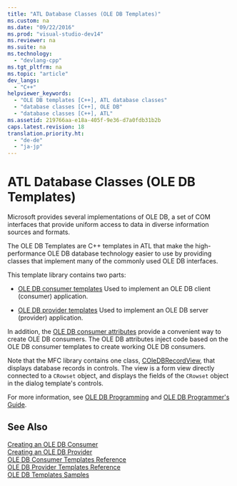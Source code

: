 ```yaml
---
title: "ATL Database Classes (OLE DB Templates)"
ms.custom: na
ms.date: "09/22/2016"
ms.prod: "visual-studio-dev14"
ms.reviewer: na
ms.suite: na
ms.technology: 
  - "devlang-cpp"
ms.tgt_pltfrm: na
ms.topic: "article"
dev_langs: 
  - "C++"
helpviewer_keywords: 
  - "OLE DB templates [C++], ATL database classes"
  - "database classes [C++], OLE DB"
  - "database classes [C++], ATL"
ms.assetid: 219766aa-e18a-405f-9e36-d7a0fdb31b2b
caps.latest.revision: 18
translation.priority.ht: 
  - "de-de"
  - "ja-jp"
---
```

# ATL Database Classes (OLE DB Templates)
Microsoft provides several implementations of OLE DB, a set of COM interfaces that provide uniform access to data in diverse information sources and formats.  
  
 The OLE DB Templates are C++ templates in ATL that make the high-performance OLE DB database technology easier to use by providing classes that implement many of the commonly used OLE DB interfaces.  
  
 This template library contains two parts:  
  
-   [OLE DB consumer templates](../VS_csharp/ole-db-consumer-templates--c---.md) Used to implement an OLE DB client (consumer) application.  
  
-   [OLE DB provider templates](../VS_csharp/ole-db-provider-templates--c---.md) Used to implement an OLE DB server (provider) application.  
  
 In addition, the [OLE DB consumer attributes](../VS_csharp/ole-db-consumer-attributes.md) provide a convenient way to create OLE DB consumers. The OLE DB attributes inject code based on the OLE DB consumer templates to create working OLE DB consumers.  
  
 Note that the MFC library contains one class, [COleDBRecordView](../VS_csharp/coledbrecordview-class.md), that displays database records in controls. The view is a form view directly connected to a `CRowset` object, and displays the fields of the `CRowset` object in the dialog template's controls.  
  
 For more information, see [OLE DB Programming](../VS_csharp/ole-db-programming.md) and [OLE DB Programmer's Guide](http://go.microsoft.com/fwlink/?LinkId=121548).  
  
## See Also  
 [Creating an OLE DB Consumer](../VS_csharp/creating-an-ole-db-consumer.md)   
 [Creating an OLE DB Provider](../VS_csharp/creating-an-ole-db-provider.md)   
 [OLE DB Consumer Templates Reference](../VS_csharp/ole-db-consumer-templates-reference.md)   
 [OLE DB Provider Templates Reference](../VS_csharp/ole-db-provider-templates-reference.md)   
 [OLE DB Templates Samples](assetId:///08958863-0b5f-41ad-ae99-fca7440c553c)